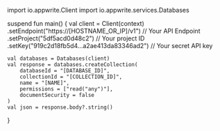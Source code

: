 import io.appwrite.Client
import io.appwrite.services.Databases

suspend fun main() {
    val client = Client(context)
      .setEndpoint("https://[HOSTNAME_OR_IP]/v1") // Your API Endpoint
      .setProject("5df5acd0d48c2") // Your project ID
      .setKey("919c2d18fb5d4...a2ae413da83346ad2") // Your secret API key

    val databases = Databases(client)
    val response = databases.createCollection(
        databaseId = "[DATABASE_ID]",
        collectionId = "[COLLECTION_ID]",
        name = "[NAME]",
        permissions = ["read("any")"],
        documentSecurity = false
    )
    val json = response.body?.string()
}